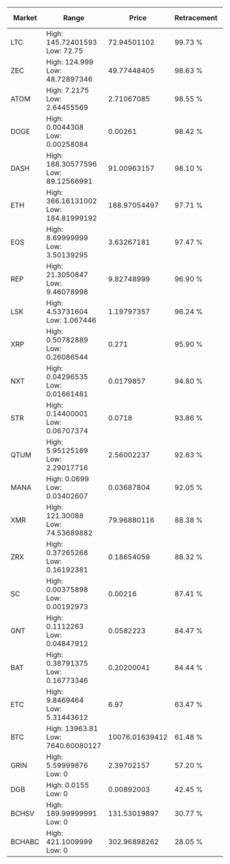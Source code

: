 | Market | Range | Price| Retracement | Doubles to 50% |
| --- | --- | --- | --- | --- |
| LTC | High: 145.72401593<br />Low: 72.75 | 72.94501102 | 99.73 % | 1.50 |
| ZEC | High: 124.999<br />Low: 48.72897346 | 49.77448405 | 98.63 % | 1.75 |
| ATOM | High: 7.2175<br />Low: 2.64455569 | 2.71067085 | 98.55 % | 1.82 |
| DOGE | High: 0.0044308<br />Low: 0.00258084 | 0.00261 | 98.42 % | 1.34 |
| DASH | High: 188.30577596<br />Low: 89.12566991 | 91.00963157 | 98.10 % | 1.52 |
| ETH | High: 366.16131002<br />Low: 184.81999192 | 188.97054497 | 97.71 % | 1.46 |
| EOS | High: 8.69999999<br />Low: 3.50139295 | 3.63267181 | 97.47 % | 1.68 |
| REP | High: 21.3050847<br />Low: 9.46078998 | 9.82748999 | 96.90 % | 1.57 |
| LSK | High: 4.53731604<br />Low: 1.067446 | 1.19797357 | 96.24 % | 2.34 |
| XRP | High: 0.50782889<br />Low: 0.26086544 | 0.271 | 95.90 % | 1.42 |
| NXT | High: 0.04296535<br />Low: 0.01661481 | 0.0179857 | 94.80 % | 1.66 |
| STR | High: 0.14400001<br />Low: 0.06707374 | 0.0718 | 93.86 % | 1.47 |
| QTUM | High: 5.95125169<br />Low: 2.29017716 | 2.56002237 | 92.63 % | 1.61 |
| MANA | High: 0.0699<br />Low: 0.03402607 | 0.03687804 | 92.05 % | 1.41 |
| XMR | High: 121.30088<br />Low: 74.53689882 | 79.96880116 | 88.38 % | 1.22 |
| ZRX | High: 0.37265268<br />Low: 0.16192381 | 0.18654059 | 88.32 % | 1.43 |
| SC | High: 0.00375898<br />Low: 0.00192973 | 0.00216 | 87.41 % | 1.32 |
| GNT | High: 0.1112263<br />Low: 0.04847912 | 0.0582223 | 84.47 % | 1.37 |
| BAT | High: 0.38791375<br />Low: 0.16773346 | 0.20200041 | 84.44 % | 1.38 |
| ETC | High: 9.8469464<br />Low: 5.31443612 | 6.97 | 63.47 % | 1.09 |
| BTC | High: 13963.81<br />Low: 7640.60080127 | 10076.01639412 | 61.48 % | 1.07 |
| GRIN | High: 5.59999876<br />Low: 0 | 2.39702157 | 57.20 % | 1.17 |
| DGB | High: 0.0155<br />Low: 0 | 0.00892003 | 42.45 % | 0.00 |
| BCHSV | High: 189.99999991<br />Low: 0 | 131.53019897 | 30.77 % | 0.00 |
| BCHABC | High: 421.1009999<br />Low: 0 | 302.96898262 | 28.05 % | 0.00 |
